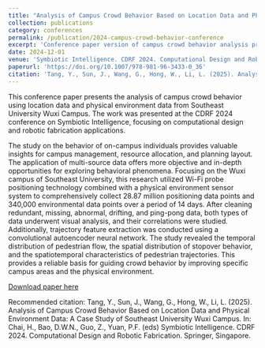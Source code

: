 ```yaml
---
title: "Analysis of Campus Crowd Behavior Based on Location Data and Physical Environment Data: A Case Study of Southeast University Wuxi Campus"
collection: publications
category: conferences
permalink: /publication/2024-campus-crowd-behavior-conference
excerpt: 'Conference paper version of campus crowd behavior analysis presented at CDRF 2024.'
date: 2024-12-01
venue: 'Symbiotic Intelligence. CDRF 2024. Computational Design and Robotic Fabrication'
paperurl: 'https://doi.org/10.1007/978-981-96-3433-0_36'
citation: 'Tang, Y., Sun, J., Wang, G., Hong, W., Li, L. (2025). Analysis of Campus Crowd Behavior Based on Location Data and Physical Environment Data: A Case Study of Southeast University Wuxi Campus. In: Chai, H., Bao, D.W.N., Guo, Z., Yuan, P.F. (eds) Symbiotic Intelligence. CDRF 2024. Computational Design and Robotic Fabrication. Springer, Singapore.'
---
```


This conference paper presents the analysis of campus crowd behavior using location data and physical environment data from Southeast University Wuxi Campus. The work was presented at the CDRF 2024 conference on Symbiotic Intelligence, focusing on computational design and robotic fabrication applications.

The study on the behavior of on-campus individuals provides valuable insights for campus management, resource allocation, and planning layout. The application of multi-source data offers more objective and in-depth opportunities for exploring behavioral phenomena. Focusing on the Wuxi campus of Southeast University, this research utilized Wi-Fi probe positioning technology combined with a physical environment sensor system to comprehensively collect 28.87 million positioning data points and 340,000 environmental data points over a period of 14 days. After cleaning redundant, missing, abnormal, drifting, and ping-pong data, both types of data underwent visual analysis, and their correlations were studied. Additionally, trajectory feature extraction was conducted using a convolutional autoencoder neural network. The study revealed the temporal distribution of pedestrian flow, the spatial distribution of stopover behavior, and the spatiotemporal characteristics of pedestrian trajectories. This provides a reliable basis for guiding crowd behavior by improving specific campus areas and the physical environment.

<a href='https://doi.org/10.1007/978-981-96-3433-0_36'>Download paper here</a>

Recommended citation: Tang, Y., Sun, J., Wang, G., Hong, W., Li, L. (2025). Analysis of Campus Crowd Behavior Based on Location Data and Physical Environment Data: A Case Study of Southeast University Wuxi Campus. In: Chai, H., Bao, D.W.N., Guo, Z., Yuan, P.F. (eds) Symbiotic Intelligence. CDRF 2024. Computational Design and Robotic Fabrication. Springer, Singapore.

